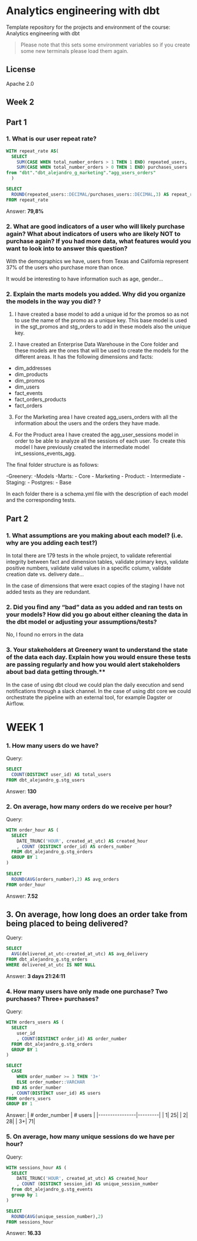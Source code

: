 # Analytics engineering with dbt

Template repository for the projects and environment of the course: Analytics engineering with dbt

> Please note that this sets some environment variables so if you create some new terminals please load them again.

## License

Apache 2.0

## Week 2  

## Part 1

### 1. What is our user repeat rate?

``` sql
WITH repeat_rate AS(
  SELECT
    SUM(CASE WHEN total_number_orders > 1 THEN 1 END) repeated_users,
    SUM(CASE WHEN total_number_orders > 0 THEN 1 END) purchases_users
from "dbt"."dbt_alejandro_g_marketing"."agg_users_orders"
  )

SELECT 
  ROUND(repeated_users::DECIMAL/purchases_users::DECIMAL,3) AS repeat_rate
FROM repeat_rate
```

Answer: **79,8%**

### 2. What are good indicators of a user who will likely purchase again? What about indicators of users who are likely NOT to purchase again? If you had more data, what features would you want to look into to answer this question?

With the demographics we have, users from Texas and California represent 37% of the users who purchase more than once.

It would be interesting to have information such as age, gender...

### 2. Explain the marts models you added. Why did you organize the models in the way you did? ?

1. I have created a base model to add a unique id for the promos so as not to use the name of the promo as a unique key.  This base model is used in the sgt_promos and stg_orders to add in these models also the unique key.

2. I have created an Enterprise Data Warehouse in the Core folder and these models are the ones that will be used to create the models for the different areas. It has the following dimensions and facts:

  - dim_addresses
  - dim_products
  - dim_promos
  - dim_users
  - fact_events
  - fact_orders_products
  - fact_orders

3. For the Marketing area I have created agg_users_orders with all the information about the users and the orders they have made.

4. For the Product area I have created the agg_user_sessions model in order to be able to analyze all the sessions of each user. To create this model I have previously created the intermediate model int_sessions_events_agg.

The final folder structure is as follows:

-Greenery:
  -Models
    -Marts:
      - Core
      - Marketing
      - Product:
          - Intermediate
    - Staging:
      - Postgres:
        - Base

In each folder there is a schema.yml file with the description of each model and the corresponding tests.


## Part 2  

### 1. What assumptions are you making about each model? (i.e. why are you adding each test?)

In total there are 179 tests in the whole project, to validate referential integrity between fact and dimension tables, validate primary keys, validate positive numbers, validate valid values in a specific column, validate creation date vs. delivery date...

In the case of dimensions that were exact copies of the staging I have not added tests as they are redundant.

### 2. Did you find any “bad” data as you added and ran tests on your models? How did you go about either cleaning the data in the dbt model or adjusting your assumptions/tests?

No, I found no errors in the data

### 3. Your stakeholders at Greenery want to understand the state of the data each day. Explain how you would ensure these tests are passing regularly and how you would alert stakeholders about bad data getting through.**

In the case of using dbt cloud we could plan the daily execution and send notifications through a slack channel. In the case of using dbt core we could orchestrate the pipeline with an external tool, for example Dagster or Airflow.


# WEEK 1

### 1. How many users do we have?

Query:
``` sql
SELECT 
  COUNT(DISTINCT user_id) AS total_users
FROM dbt_alejandro_g.stg_users
```

Answer: **130**

### 2. On average, how many orders do we receive per hour?

Query:
``` sql
WITH order_hour AS (
  SELECT
    DATE_TRUNC('HOUR', created_at_utc) AS created_hour
    , COUNT (DISTINCT order_id) AS orders_number
  FROM dbt_alejandro_g.stg_orders
  GROUP BY 1
)
  
SELECT
  ROUND(AVG(orders_number),2) AS avg_orders
FROM order_hour
```

Answer: **7.52**

## 3. On average, how long does an order take from being placed to being delivered?

Query:
``` sql
SELECT
  AVG(delivered_at_utc-created_at_utc) AS avg_delivery 
FROM dbt_alejandro_g.stg_orders 
WHERE delivered_at_utc IS NOT NULL
```

Answer: **3 days 21:24:11**

### 4. How many users have only made one purchase? Two purchases? Three+ purchases?

Query:
``` sql
WITH orders_users AS (
  SELECT
    user_id
    , COUNT(DISTINCT order_id) AS order_number
  FROM dbt_alejandro_g.stg_orders
  GROUP BY 1
)

SELECT
  CASE 
    WHEN order_number >= 3 THEN '3+'
    ELSE order_number::VARCHAR
  END AS order_number
  , COUNT(DISTINCT user_id) AS users
FROM orders_users
GROUP BY 1
```

Answer:
| # order_number | # users |
|----------------|---------|
|               1|       25|
|               2|       28|
|              3+|       71|

### 5. On average, how many unique sessions do we have per hour?

Query:
``` sql
WITH sessions_hour AS (
  SELECT
    DATE_TRUNC('HOUR', created_at_utc) AS created_hour
    , COUNT (DISTINCT session_id) AS unique_session_number
  from dbt_alejandro_g.stg_events
  group by 1
)

SELECT
  ROUND(AVG(unique_session_number),2)
FROM sessions_hour
```

Answer: **16.33**

